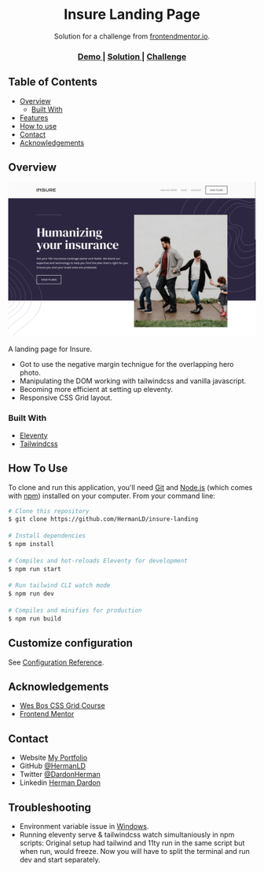 <!-- Please update value in the {}  -->

<h1 align="center">Insure Landing Page</h1>

<div align="center">
   Solution for a challenge from  <a href="https://www.frontendmentor.io" target="_blank">frontendmentor.io</a>.
</div>

<div align="center">
  <h3>
    <a href="https://{your-demo-link.your-domain}">
      Demo
    </a>
    <span> | </span>
    <a href="https://github.com/HermanLD/insure-landing">
      Solution
    </a>
    <span> | </span>
    <a href="https://www.frontendmentor.io/challenges/insure-landing-page-uTU68JV8">
      Challenge
    </a>
  </h3>
</div>

<!-- TABLE OF CONTENTS -->

## Table of Contents

- [Overview](#overview)
  - [Built With](#built-with)
- [Features](#features)
- [How to use](#how-to-use)
- [Contact](#contact)
- [Acknowledgements](#acknowledgements)

<!-- OVERVIEW -->

## Overview

![screenshot](./images/insure-screenshot.png)

A landing page for Insure.

- Got to use the negative margin technigue for the overlapping hero photo.
- Manipulating the DOM working with tailwindcss and vanilla javascript.
- Becoming more efficient at setting up eleventy.
- Responsive CSS Grid layout.

### Built With

<!-- This section should list any major frameworks that you built your project using. Here are a few examples.-->

- [Eleventy](https://www.11ty.dev/)
- [Tailwindcss](https://tailwindcss.com/)

## How To Use

To clone and run this application, you'll need [Git](https://git-scm.com) and [Node.js](https://nodejs.org/en/download/) (which comes with [npm](http://npmjs.com)) installed on your computer. From your command line:

```bash
# Clone this repository
$ git clone https://github.com/HermanLD/insure-landing

# Install dependencies
$ npm install

# Compiles and hot-reloads Eleventy for development
$ npm run start

# Run tailwind CLI watch mode
$ npm run dev

# Compiles and minifies for production
$ npm run build

```

## Customize configuration

See [Configuration Reference](https://www.11ty.dev/docs/).

## Acknowledgements

<!-- This section should list any articles or add-ons/plugins that helps you to complete the project. This is optional but it will help you in the future. For example: -->

- [Wes Bos CSS Grid Course](https://cssgrid.io/)
- [Frontend Mentor](https://www.frontendmentor.io/)

## Contact

- Website [My Portfolio](https://portfolio-olive-alpha.vercel.app/)
- GitHub [@HermanLD](https://github.com/HermanLD/)
- Twitter [@DardonHerman](https://twitter.com/DardonHerman/)
- Linkedin [Herman Dardon](https://www.linkedin.com/in/herman-dardon/)

## Troubleshooting

- Environment variable issue in [Windows](https://github.com/gregwolanski/eleventy-tailwindcss-alpinejs-starter/issues/3).
- Running eleventy serve & tailwindcss watch simultaniously in npm scripts:
  Original setup had tailwind and 11ty run in the same script but when run, would freeze.
  Now you will have to split the terminal and run dev and start separately.
